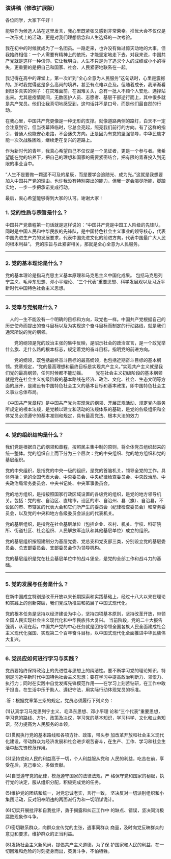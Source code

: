
### 演讲稿（修改扩展版）

各位同学，大家下午好！

能够作为候选人站在这里发言，我心里既紧张又感到非常荣幸。推优大会不仅仅是一次形式上的活动，更是对我们理想信念和人生选择的一次考验。

我在初中的时候就成为了一名团员。一路走来，也许没有做过惊天动地的大事，但我始终相信：一个人需要有精神上的依托，才能坚定地走下去。对我来说，中国共产党就是这样一种信仰。它让我明白，人生不只是为了追求个人的成绩或小小的得失，更重要的是把自己和国家、社会、人民紧密地联系在一起。

我记得在高中的课堂上，第一次听到“全心全意为人民服务”这句话时，心里是震撼的。那时我觉得这是多么高尚的境界，甚至有点难以企及。但随着成长，我渐渐看到很多真实的例子：在灾难面前，在困难关头，总有一批人不顾个人安危、选择站出来。尤其是疫情期间，无数医护人员、志愿者、基层干部逆行而上，其中很多就是共产党员。他们让我真切地感受到，这句话并不是口号，而是他们最自然的行动。

在我心里，中国共产党更像是一种无形的支撑。就像道路两侧的路灯，白天不一定会注意到它，但当夜幕降临时，它总会亮起，照亮我们前行的方向。有了这样的指引，普通人也能安心走路，不会迷失方向。正是因为有党的坚强领导，中华民族才能一次次战胜困难，继续走在复兴的道路上。

作为新时代的青年，我真心希望自己不仅仅是一个见证者，更是一个参与者。我希望能在党的培养下，把自己的理想和国家的需要紧密结合，把有限的青春投入到无限的事业当中。

“人生不是要做一颗遥不可及的星辰，而是要学会追随光、成为光。”这就是我想要加入中国共产党的理由。也许我没有特别突出的能力，但我一定会竭尽所能，脚踏实地，一步一步把承诺变成行动。

最后，衷心希望能够得到大家的认可。谢谢大家！








### 1. 党的性质与宗旨是什么？

中国共产党章程第一句话就是这样说的：“中国共产党是中国工人阶级的先锋队，同时是中国人民和中华民族的先锋队，是中国特色社会主义事业的领导核心，代表中国先进生产力的发展要求，代表中国先进文化的前进方向，代表中国最广大人民的根本利益”。
党的宗旨与此紧密相关，那就是全心全意为人民服务。



---

### 2. 党的基本理论是什么？

党的基本理论是指马克思主义基本原理和马克思主义中国化成果。
包括马克思列宁主义、毛泽东思想、邓小平理论、“三个代表”重要思想、科学发展观以及习近平新时代中国特色社会主义思想。

---

### 3. 党章与党纲是什么？

　人的一生不能没有一个明确的目标和方向，政党也一样。中国共产党根据自己的历史使命而提出的奋斗目标以及为实现这个奋斗目标而制定的行动路线，就是我们通常所说的党的纲领。

　　党的纲领是党的政治主张的集中反映，是昭示社会的政治宣言，是一个政党举什么旗、走什么路的根本标志，规定着党的奋斗目标，指明党的前进方向。

　　党的纲领，既包括最终奋斗目标的最高纲领，也包括近期奋斗目标的基本纲领。党章规定，“党的最高理想和最终目标是实现共产主义。”实现共产主义就是我们党的最高纲领，任何时候都不能动摇。
　　党在社会主义初级阶段的基本纲领就是党在社会主义初级阶段的基本路线在经济、政治、文化、社会、生态文明等方面的展开，是建设有中国特色社会主义的基本目标和基本政策，即中国特色社会主义事业总体布局。


《中国共产党章程》是中国共产党为实现党的纲领、开展正规活动、规定党内事务所规定的根本法规，是党赖以建立和活动的法规体系的基础，是党的各级组织和全体党员必须遵守的基本准则和规定，具有最高党法、根本大法的效力


---

### 4. 党的组织结构是什么？

我们党是根据自己的纲领和章程，按照民主集中制的原则，将全体党员组织起来的统一整体。党的组织自上而下分为三个层次：党的中央组织、党的地方组织和党的基层组织。

党的中央组织，是指党的中央一级的组织，是党的首脑机关，领导全党的工作。具体包括：党的全国代表大会、中央委员会、中央纪律检查委员会、中央政治局、中央政治局常务委员会、中央书记处、中央军事委员会。

党的地方组织，是指按照国家行政区域设置的各级党的组织，是党的地方领导机关。包括：党的省、自治区、直辖市，设区的市、自治州、县（旗）、自治县，不设区的市、市辖区的代表大会和它们所产生的委员会（纪律检查委员会）和常务委员会，以及党的中央和地方各级委员会派出的代表机关。

党的基层组织，是指党在社会基层单位（包括企业、农村、机关、学校、科研院所、街道社区、社会组织、人民解放军连队和其他基层单位）成立的组织。

党的基层组织按照建制分为基层党委、党总支和党支部三类，分别设立党的基层委员会、总支部委员会、支部委员会作为领导机构。

党的基层组织是党在社会基层单位中的战斗堡垒，是党的全部工作和战斗力的基础。

---

### 5. 党的发展与任务是什么？
在新中国成立特别是改革开放以来长期探索和实践基础上，经过十八大以来在理论和实践上的创新突破，我们党成功推进和拓展了中国式现代化。

党的根本任务是坚持以经济建设为中心，坚持四项基本原则，坚持改革开放，带领全国人民实现社会主义现代化和中华民族伟大复兴。
当前阶段，党的二十大报告强调，从现在起，中国共产党的中心任务就是团结带领全国各族人民全面建成社会主义现代化强国、实现第二个百年奋斗目标，以中国式现代化全面推进中华民族伟大复兴。

---

### 6. 党员应如何进行学习与实践？

党员要始终保持政治上的先进性与思想上的纯洁性。要不断学习党的理论知识，特别是习近平新时代中国特色社会主义思想；要在学习中提高政治判断力、领悟力、执行力；同时在实践中自觉发挥先锋模范作用——在学习上刻苦钻研，在工作中敢于担当，在生活中乐于助人、遵纪守法，用实际行动体现党员的标准。





.答：根据党章第三条的规定，党员必须履行下列义务：

(1)认真学习马克思列宁主义、毛泽东思想、邓小平理 论和“三个代表”重要思想，学习党的路线、方针、政策及决议，学习党的基本知识，学习科学、文化和业务知识，努力提高为人民服务的本领。


(2)贯彻执行党的基本路线和各项方针、政策，带头参 加改革开放和社会主义现代化建设，带动群众为经济发展和社会进步艰苦奋斗，在生产、工作、学习和社会生活中起先锋模范作用。


(3)坚持党和人民的利益高于一切，个人利益服从党和 人民的利益，吃苦在前，享受在后，克己奉公，多做贡献。


(4)自觉遵守党的纪律，模范遵守国家的法律法规，严 格保守党和国家的秘密，执行党的决定，服从组织分配，积极完成党的任务。


(5)维护党的团结和统一，对党忠诚老实，言行一致， 坚决反对一切派别组织和小集团活动，反对阳奉阴违的两面派行为和一切阴谋诡计。


(6)切实开展批评和自我批评，勇于揭露和纠正工作中 的缺点、错误，坚决同消极腐败现象作斗争。


(7)密切联系群众，向群众宣传党的主张，遇事同群众 商量，及时向党反映群众的意见和要求，维护群众的正当利益。


(8)发扬社会主义新风尚，提倡共产主义道德，为了保 护国家和人民的利益，在一切困难和危险的时刻挺身而出，英勇斗争，不怕牺牲。